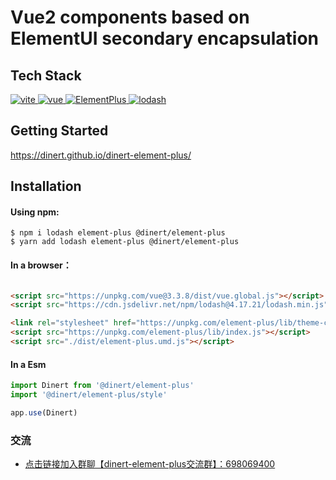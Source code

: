 # Vue2 components based on ElementUI secondary encapsulation

## Tech Stack
<a href="https://cn.vitejs.dev/">
    <img src="https://img.shields.io/badge/vite-4.5.0-brightgreen" alt="vite">
<a href="https://unpkg.com/vue@3.3.8/dist/vue.global.js">
    <img src="https://img.shields.io/badge/vue-3.3.8-brightgreen" alt="vue">
</a>
</a>
<a href="https://element-plus.org/zh-CN/">
    <img src="https://img.shields.io/badge/ElementPlus-2.3.9-brightgreen" alt="ElementPlus">
</a>
<a href="https://lodash.com/docs/4.17.21">
    <img src="https://img.shields.io/badge/lodash-4.17.21-brightgreen" alt="lodash">
</a>

## Getting Started
https://dinert.github.io/dinert-element-plus/

## Installation

#### Using npm:
```shell
$ npm i lodash element-plus @dinert/element-plus
$ yarn add lodash element-plus @dinert/element-plus
```

#### In a browser：
```html

<script src="https://unpkg.com/vue@3.3.8/dist/vue.global.js"></script>
<script src="https://cdn.jsdelivr.net/npm/lodash@4.17.21/lodash.min.js"></script>

<link rel="stylesheet" href="https://unpkg.com/element-plus/lib/theme-chalk/index.css">
<script src="https://unpkg.com/element-plus/lib/index.js"></script>
<script src="./dist/element-plus.umd.js"></script>
```

#### In a Esm
```js
import Dinert from '@dinert/element-plus'
import '@dinert/element-plus/style'

app.use(Dinert)
```

### 交流

- [点击链接加入群聊【dinert-element-plus交流群】：698069400](https://qm.qq.com/q/EPvdDeeVjM)
